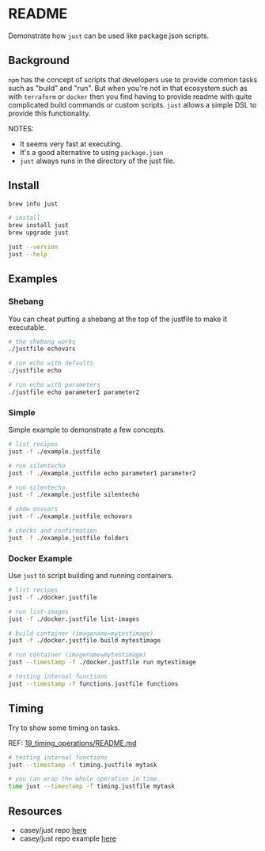 # README

Demonstrate how `just` can be used like package.json scripts.  

## Background

`npm` has the concept of scripts that developers use to provide common tasks such as "build" and "run".  But when you're not in that ecosystem such as with `terraform` or `docker` then you find having to provide readme with quite complicated build commands or custom scripts. `just` allows a simple DSL to provide this functionality.  

NOTES:

* It seems very fast at executing.  
* It's a good alternative to using `package.json`
* `just` always runs in the directory of the just file.  

## Install

```sh
brew info just

# install
brew install just
brew upgrade just

just --version  
just --help    
```

## Examples

### Shebang

You can cheat putting a shebang at the top of the justfile to make it executable.  

```sh
# the shebang works
./justfile echovars

# run echo with defaults
./justfile echo

# run echo with parameters
./justfile echo parameter1 parameter2
```

### Simple

Simple example to demonstrate a few concepts.  

```sh
# list recipes
just -f ./example.justfile

# run silentecho  
just -f ./example.justfile echo parameter1 parameter2

# run silentecho  
just -f ./example.justfile silentecho

# show envvars
just -f ./example.justfile echovars

# checks and confirmation
just -f ./example.justfile folders

```

### Docker Example

Use `just` to script building and running containers.  

```sh
# list recipes
just -f ./docker.justfile

# run list-images
just -f ./docker.justfile list-images

# build container (imagename=mytestimage)
just -f ./docker.justfile build mytestimage

# run container (imagename=mytestimage)
just --timestamp -f ./docker.justfile run mytestimage

# testing internal functions 
just --timestamp -f functions.justfile functions
```

## Timing

Try to show some timing on tasks.  

REF: [19_timing_operations/README.md](../19_timing_operations/README.md)  

```sh
# testing internal functions 
just --timestamp -f timing.justfile mytask

# you can wrap the whole operation in time.   
time just --timestamp -f timing.justfile mytask
```

## Resources

* casey/just repo [here](https://github.com/casey/just)  
* casey/just repo example [here](https://github.com/casey/just/blob/master/justfile)  
